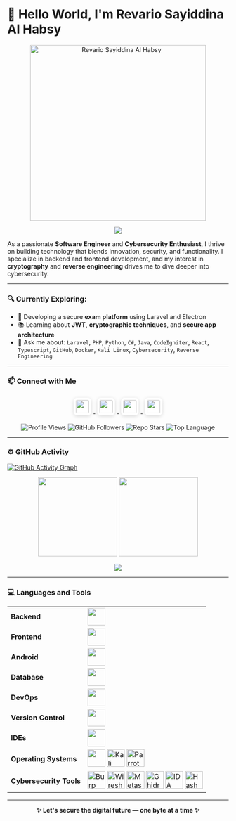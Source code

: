 # 👋 Hello World, I'm Revario Sayiddina Al Habsy

<p align="center">
  <img src="https://media.giphy.com/media/v1.Y2lkPTc5MGI3NjExdDEzNG9sdGt4NGxtNXY5M2xxaHNrM295bTdmNW13dWJ1Z202cjNvNCZlcD12MV9naWZzX3NlYXJjaCZjdD1n/8hmCdMaXUewzcroADq/giphy.gif" 
       alt="Revario Sayiddina Al Habsy" 
       width="400" />
</p>


<p align="center">
  <img src="https://readme-typing-svg.herokuapp.com?color=ffff&size=24&center=true&vCenter=true&width=600&lines=Software+Engineer+%26+Cybersecurity+Enthusiast;Frontend+Developer+with+CySec+Focus;Cryptography+and+Reverse+Engineering+Lover" />
</p>

As a passionate **Software Engineer** and **Cybersecurity Enthusiast**, I thrive on building technology that blends innovation, security, and functionality. I specialize in backend and frontend development, and my interest in **cryptography** and **reverse engineering** drives me to dive deeper into cybersecurity.

---

### 🔍 Currently Exploring:
- 🚧 Developing a secure **exam platform** using Laravel and Electron  
- 📚 Learning about **JWT**, **cryptographic techniques**, and **secure app architecture**  
- 💬 Ask me about: `Laravel`, `PHP`, `Python`, `C#`, `Java`, `CodeIgniter`, `React`, `Typescript`, `GitHub`, `Docker`, `Kali Linux`, `Cybersecurity`, `Reverse Engineering`

---

### 📫 Connect with Me

<p align="center">
  <a href="https://www.linkedin.com/in/revario/" target="_blank">
    <img src="https://cdn.jsdelivr.net/gh/devicons/devicon/icons/linkedin/linkedin-original.svg" height="30"
         style="background: white; border-radius: 8px; padding: 5px; margin: 5px; box-shadow: 0 2px 8px rgba(0,0,0,0.15);" />
  </a>
  <a href="https://instagram.com/namakamu" target="_blank">
    <img src="https://cdn.simpleicons.org/instagram/instagram-original.svg" height="30"
         style="background: white; border-radius: 8px; padding: 5px; margin: 5px; box-shadow: 0 2px 8px rgba(0,0,0,0.15);" />
  </a>
  <a href="https://www.tiktok.com/@namakamu" target="_blank">
    <img src="https://cdn.simpleicons.org/tiktok/tiktok-original.svg" height="30"
         style="background: white; border-radius: 8px; padding: 5px; margin: 5px; box-shadow: 0 2px 8px rgba(0,0,0,0.15);" />
  </a>
  <a href="https://x.com/namakamu" target="_blank">
    <img src="https://cdn.simpleicons.org/x/x-original.svg" height="30"
         style="background: white; border-radius: 8px; padding: 5px; margin: 5px; box-shadow: 0 2px 8px rgba(0,0,0,0.15);" />
  </a>
</p>

<p align="center">
  <!-- Profile views -->
  <img src="https://komarev.com/ghpvc/?username=Revari027&label=Profile%20views&color=0e75b6&style=flat" alt="Profile Views" />

  <!-- GitHub followers -->
  <img src="https://img.shields.io/github/followers/Revari027?label=Followers&style=flat-square&color=4c5e9e" alt="GitHub Followers" />

  <!-- Repo stars (GANTI dengan repo kamu) -->
  <img src="https://img.shields.io/github/stars/Revari027/subdomain-finder?label=Stars&style=flat-square&color=4c5e9e" alt="Repo Stars" />

  <!-- Most used language in SISIGAP repo (GANTI dengan repo kamu) -->
  <img src="https://img.shields.io/github/languages/top/Revari027/subdomain-finder?label=Top%20Language&style=flat-square&color=4c5e9e" alt="Top Language" />
</p>



---

### ⚙️ GitHub Activity

[![GitHub Activity Graph](https://github-readme-activity-graph.vercel.app/graph?username=Revari027&bg_color=1e1e1e&color=58a6ff&line=4c5e9e&point=ffffff&area=true&hide_border=true)](https://github.com/Revari027)

<div align="center">
  <img height="180em" src="https://github-readme-stats.vercel.app/api?username=Revari027&show_icons=true&theme=tokyonight&hide_border=true" />
  <img height="180em" src="https://github-readme-stats.vercel.app/api/top-langs/?username=Revari027&layout=compact&theme=tokyonight&hide_border=true" />
</div>

<p align="center">
  <img src="https://github-readme-streak-stats.herokuapp.com/?user=Revari027&theme=tokyonight&hide_border=true" />
</p>

---

### 💻 Languages and Tools

<table>
  <tr>
    <td><b>Backend</b></td>
    <td><img src="https://skillicons.dev/icons?i=laravel,php,python,cs,java,codeigniter" height="40"/></td>
  </tr>
  <tr>
    <td><b>Frontend</b></td>
    <td><img src="https://skillicons.dev/icons?i=react,ts,js,html,css" height="40"/></td>
  </tr>
  <tr>
    <td><b>Android</b></td>
    <td><img src="https://skillicons.dev/icons?i=java,kotlin,compose" height="40"/></td>
  </tr>
  <tr>
    <td><b>Database</b></td>
    <td><img src="https://skillicons.dev/icons?i=mysql,postgresql" height="40"/></td>
  </tr>
  <tr>
    <td><b>DevOps</b></td>
    <td><img src="https://skillicons.dev/icons?i=docker" height="40"/></td>
  </tr>
  <tr>
    <td><b>Version Control</b></td>
    <td><img src="https://skillicons.dev/icons?i=git,github" height="40"/></td>
  </tr>
  <tr>
    <td><b>IDEs</b></td>
    <td><img src="https://skillicons.dev/icons?i=vscode,visualstudio,pycharm,sublime" height="40"/></td>
  </tr>
  <tr>
    <td><b>Operating Systems</b></td>
    <td><img src="https://skillicons.dev/icons?i=windows,ubuntu" height="40"/> <img src="https://cdn.simpleicons.org/kalilinux/white" height="40" title="Kali Linux"/> <img src="https://cdn.simpleicons.org/parrotsecurity/green" height="40" title="Parrot OS"/></td>
  </tr>
  <tr>
    <td><b>Cybersecurity Tools</b></td>
    <td>
      <img src="https://cdn.simpleicons.org/burpsuite/orange" height="40" title="Burp Suite"/>
      <img src="https://cdn.simpleicons.org/wireshark/blue" height="40" title="Wireshark"/>
      <img src="https://cdn.simpleicons.org/metasploit/blue" height="40" title="Metasploit"/>
      <img src="https://cdn.simpleicons.org/ghidra/red" height="40" title="Ghidra"/>
      <img src="https://cdn.simpleicons.org/ida-pro/yellow" height="40" title="IDA Pro"/>
      <img src="https://cdn.simpleicons.org/hashcat/gray" height="40" title="Hashcat"/>
    </td>
  </tr>
</table>

---

<p align="center"><strong>✨ Let's secure the digital future — one byte at a time ✨</strong></p>
